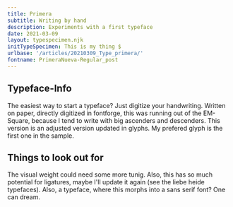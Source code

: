 ```yaml
---
title: Primera
subtitle: Writing by hand
description: Experiments with a first typeface
date: 2021-03-09
layout: typespecimen.njk
initTypeSpecimen: This is my thing $
urlbase: '/articles/20210309_Type_primera/'
fontname: PrimeraNueva-Regular_post
---
```


## Typeface-Info
The easiest way to start a typeface? Just digitize your handwriting. Written on paper, directly digitized in fontforge, this was running out of the EM-Square, because I tend to write with big ascenders and descenders. This version is an adjusted version updated in glyphs. My prefered glyph is the first one in the sample.  

## Things to look out for
The visual weight could need some more tunig. Also, this has so much potential for ligatures, maybe I'll update it again (see the liebe heide typefaces). Also, a typeface, where this morphs into a sans serif font? One can dream. 